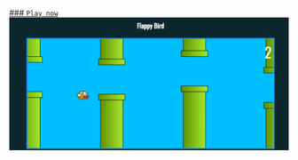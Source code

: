 <a href="https://jaymeborges.github.io/flappy-bird/">### `Play now`</a>
 <img src="imgs/flappy.png" alt="flappy">